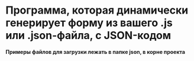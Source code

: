 # Программа, которая динамически генерирует форму из вашего .js или .json-файла, с JSON-кодом
<b>Примеры файлов для загрузки лежать в папке json, в корне проекта<b>
